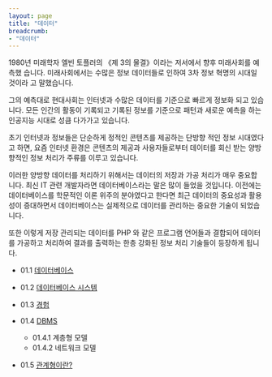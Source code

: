 ```yaml
---
layout: page
title: "데이터"
breadcrumb:
- "데이터"
--- 
```

1980년 미래학자 엘빈 토플러의 《제 3의 물결》이라는 저서에서 향후 미래사회를 예측했 습니다. 미래사회에서는 수많은 정보 데이터들로 인하여 3차 정보 혁명의 시대일 것이라 고 말했습니다.  

그의 예측대로 현대사회는 인터넷과 수많은 데이터를 기준으로 빠르게 정보화 되고 있습 니다. 모든 인간의 활동이 기록되고 기록된 정보를 기준으로 패턴과 새로운 예측을 하는 인공지능 시대로 성큼 다가가고 있습니다.  

초기 인터넷과 정보들은 단순하게 정적인 콘텐츠를 제공하는 단방향 적인 정보 시대였다 고 하면, 요즘 인터넷 환경은 콘텐츠의 제공과 사용자들로부터 데이터를 회신 받는 양방 향적인 정보 처리가 주류를 이루고 있습니다.  

이러한 양방향 데이터를 처리하기 위해서는 데이터의 저장과 가공 처리가 매우 중요합 니다. 최신 IT 관련 개발자라면 데이터베이스라는 말은 많이 들었을 것입니다. 이전에는 데이터베이스를 학문적인 이론 위주의 분야였다고 한다면 최근 데이터의 중요성과 활용 성이 증대하면서 데이터베이스는 실제적으로 데이터를 관리하는 중요한 기술이 되었습 니다.  

또한 이렇게 저장 관리되는 데이터를 PHP 와 같은 프로그램 언어들과 결합되어 데이터를 가공하고 처리하여 결과를 출력하는 한층 강화된 정보 처리 기술들이 등장하게 됩니다. 

* 01.1 [데이터베이스](01.1)
* 01.2 [데이터베이스 시스템](01.2)
* 01.3 [경험](01.3)
* 01.4 [DBMS](01.4)
    + 01.4.1 계층형 모델
    + 01.4.2 네트워크 모델

* 01.5 [관계형이란?](01.5) 


<br><br>
<br><br>
<br>